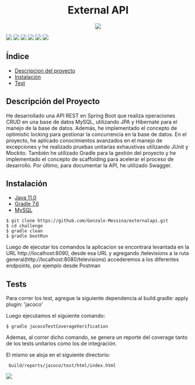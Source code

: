 <h1 align="center"> External API </h1>
<p align="center">
   <img src="https://user-images.githubusercontent.com/82063170/213549339-79f1391c-e37f-4e2b-860b-578ed783ec8c.png">
</p>
<p>
  <img src=https://img.shields.io/badge/spring--boot-3.0.1-brightgreen>
  <img src=https://img.shields.io/badge/java-11-brightgreen>
  <img src=https://img.shields.io/badge/junit-5.8.1-blue>
  <img src=https://img.shields.io/badge/mockito-4.11.0-blue>
  <img src=https://img.shields.io/badge/springfox-3.0.0-orange>
  <img src=https://img.shields.io/badge/gradle-7.6-brightgreen>
</p>

<h2 align=left> Índice </h2>
<ul>
  <li><a href="#desc"> Descripcion del proyecto </a></li>
  <li><a href="#inst"> Instalación </a></li>
  <li><a href="#test"> Test </a></li>
</ul>

<h2 align=left id="desc"> Descripción del Proyecto </h2>
<p>
He desarrollado una API REST en Spring Boot que realiza operaciones CRUD en una base de datos MySQL, utilizando JPA y Hibernate para el manejo de la base de datos. Además, he implementado el concepto de optimistic locking para gestionar la concurrencia en la base de datos. En el proyecto, he aplicado conocimientos avanzados en el manejo de excepciones y he realizado pruebas unitarias exhaustivas utilizando JUnit y Mockito. También he utilizado Gradle para la gestión del proyecto y he implementado el concepto de scaffolding para acelerar el proceso de desarrollo. Por último, para documentar la API, he utilizado Swagger.
</p>

<h2 align=left id = "inst"> Instalación </h2>
<ul>
  <li><a href="https://www.oracle.com/java/technologies/downloads/#java11"> Java 11.0 </a></li>
  <li><a href="https://gradle.org/install/"> Gradle 7.6 </a></li>
  <li><a href="https://www.mysql.com/downloads/"> MySQL </a></li>
</ul>

```
$ git clone https://github.com/Gonzalo-Messina/externalapi.git
$ cd challenge
$ gradle clean
$ gradle bootRun
```
<p> Luego de ejecutar los comandos la aplicacion se encontrara levantada en la URL http://localhost:8090,
desde esa URL y agregando /televisions a la ruta general(http://localhost:8080/televisions) accederemos a los diferentes endpoints,
por ejemplo desde Postman
</p>

<h2 align=left id="test"> Tests </h2>
<p> Para correr los test, agregue la siguiente dependencia al build.gradle: apply plugin: 'jacoco'</p>
<p> Luego ejecutamos el siguiente comando: </p>

```
$ gradle jacocoTestCoverageVerification
```

<p> Ademas, al correr dicho comando, se genera un reporte del coverage tanto de los tests unitarios como los de integración.

El mismo se aloja en el siguiente directorio: </p>
```
 build/reports/jacoco/test/html/index.html
```
<img src="src/main/resources/TestCoveragePackage.png">
